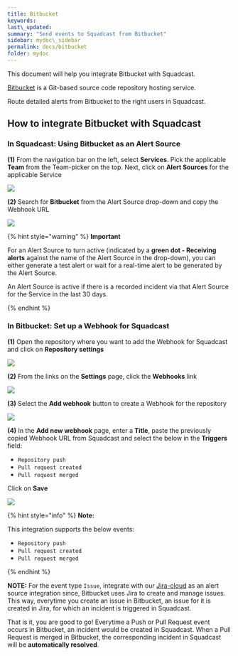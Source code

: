 ```yaml
---
title: Bitbucket
keywords: 
last\_updated: 
summary: "Send events to Squadcast from Bitbucket"
sidebar: mydoc\_sidebar
permalink: docs/bitbucket
folder: mydoc
---
```


This document will help you integrate Bitbucket with Squadcast.

[Bitbucket](https://bitbucket.org/) is a Git-based source code repository hosting service.

Route detailed alerts from Bitbucket to the right users in Squadcast.

## How to integrate Bitbucket with Squadcast

### In Squadcast: Using Bitbucket as an Alert Source

**(1)** From the navigation bar on the left, select **Services**. Pick the applicable **Team** from the Team-picker on the top. Next, click on **Alert Sources** for the applicable Service

![](../../.gitbook/assets/alert\_source\_1.png)

**(2)** Search for **Bitbucket** from the Alert Source drop-down and copy the Webhook URL

![](../../.gitbook/assets/bitbucket\_1.png)

{% hint style="warning" %} 
<b>Important</b>
<p>For an Alert Source to turn active (indicated by a <b>green dot - Receiving alerts</b> against the name of the Alert Source in the drop-down), you can either generate a test alert or wait for a real-time alert to be generated by the Alert Source.</p>
<p>An Alert Source is active if there is a recorded incident via that Alert Source for the Service in the last 30 days.</p>
{% endhint %}

### In Bitbucket: Set up a Webhook for Squadcast

**(1)** Open the repository where you want to add the Webhook for Squadcast and click on **Repository settings**

![](../../.gitbook/assets/bitbucket\_2.png)

**(2)** From the links on the **Settings** page, click the **Webhooks** link

![](../../.gitbook/assets/bitbucket\_3.png)

**(3)** Select the **Add webhook** button to create a Webhook for the repository

![](../../.gitbook/assets/bitbucket\_4.png)

**(4)** In the **Add new webhook** page, enter a **Title**, paste the previously copied Webhook URL from Squadcast and select the below in the **Triggers** field:
- `Repository push`
- `Pull request created`
- `Pull request merged`

Click on **Save**

![](../../.gitbook/assets/bitbucket\_5.png)

{% hint style="info" %}
**Note:** 

This integration supports the below events:
- `Repository push`
- `Pull request created`
- `Pull request merged`

{% endhint %}

**NOTE:** For the event type `Issue`, integrate with our [Jira-cloud](https://support.squadcast.com/docs/jira-cloud-alert-source) as an alert source integration since, Bitbucket uses Jira to create and manage issues. This way, everytime you create an issue in Bitbucket, an issue for it is created in Jira, for which an incident is triggered in Squadcast.

That is it, you are good to go! Everytime a Push or Pull Request event occurs in Bitbucket, an incident would be created in Squadcast. When a Pull Request is merged in Bitbucket, the corresponding incident in Squadcast will be **automatically resolved**.